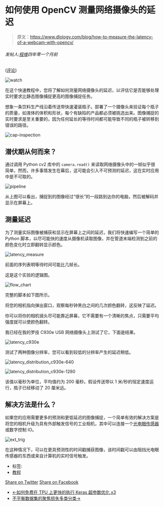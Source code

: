 # 如何使用 OpenCV 测量网络摄像头的延迟

> 原文：<https://www.dlology.com/blog/how-to-measure-the-latency-of-a-webcam-with-opencv/>

###### 发帖人:[程维](/blog/author/Chengwei/)四年零一个月前

([评论](/blog/how-to-measure-the-latency-of-a-webcam-with-opencv/#disqus_thread))

![watch](img/9c6cdfc48eab393b08e646fb387e51f9.png)

在这个快速教程中，您将了解如何测量网络摄像头的延迟，以评估它是否能够处理实时要求比静态图像捕捉更高的图像捕捉任务。

想象一条饮料生产线沿着传送带快速灌装瓶子。部署了一个摄像头来验证每个瓶子的质量，如液体的体积和形状，每个有缺陷的产品都必须被挑选出来。图像捕捉的实时要求是至关重要的，因为任何延长的等待时间都可能导致不同的瓶子被转移到错误的路径。

![cap-inspection](img/b416911fbcdaa670de209038c5ceb385.png)

## 潜伏期从何而来？

通过调用 Python cv2 库中的 `camera.read()` 来读取网络摄像头中的一帧似乎很简单，然而，许多事情发生在幕后，这可能会引入不可预测的延迟，这在实时应用中是不可取的。

![pipeline](img/bda21c25d705cea230b0fcfd27d52a79.png)

从上图可以看出，捕捉到的图像经过“很长”的一段路到达你的电脑，然后被解码并显示在屏幕上。

## 测量延迟

为了测量实际图像被捕获和显示在屏幕上之间的延迟，我们将快速编写一个简单的 Python 脚本，以尽可能快的速度从摄像机读取图像，并在管道末端检测到之前的颜色变化时立即翻转显示颜色。

![latency_measure](img/363e8c708363657fd62a55f238a34ace.png)

前面的序列表明等待时间可能比几帧长。

这是这个实验的逻辑图。

![flow_chart](img/87eedbdabe05430afbbba01e208f0cf3.png)

完整的脚本如下图所示。

将您的相机指向弹出窗口，观察每秒钟黑白之间的几次颜色翻转，这反映了延迟。

你可以将你的相机镜头尽可能靠近屏幕，它不需要有一个清晰的焦点，只需要平均强度就可以使颜色翻转。

我已经在我的罗技 C930e USB 网络摄像头上测试了它，下面是结果。

![latency_c930e](img/81d093bb77a98e4cdd9069a1039576db.png)

测试了两种图像分辨率，您可以看到较低的分辨率产生的延迟稍低。

![latency_distribution_c930e-640](img/4291aabe3e4ac48cf720fdcdae8cc096.png)

![latency_distribution_c930e-1280](img/d9bed0a8123dac4e67c7945c9136fe42.png)

该值以毫秒为单位，平均值约为 200 毫秒。假设传送带以 1 米/秒的恒定速度运行，瓶子已经移动了 20 厘米远。

## 解决方法是什么？

如果您的应用需要更多的预测和更低延迟的图像捕捉，一个简单有效的解决方案是将您的相机升级为具有外部触发信号的工业相机，其中可以连接一个[光电眼传感器](https://en.wikipedia.org/wiki/Photoelectric_sensor)或数字控制 IO。

![ext_trig](img/ae788d9010b855425ab71bd01c5dcfb1.png)

在这种情况下，可以在更具预测性的时间戳捕获图像，该时间戳可以由阻挡光电眼传感器的东西或来自计算机的实时信号触发。

*   标签:
*   [教程](/blog/tag/tutorial/)

[Share on Twitter](https://twitter.com/intent/tweet?url=https%3A//www.dlology.com/blog/how-to-measure-the-latency-of-a-webcam-with-opencv/&text=How%20to%20measure%20the%20latency%20of%20a%20WebCam%20with%20OpenCV) [Share on Facebook](https://www.facebook.com/sharer/sharer.php?u=https://www.dlology.com/blog/how-to-measure-the-latency-of-a-webcam-with-opencv/)

*   [←如何免费在 TPU 上更快的执行 Keras 超参数优化 x3](/blog/how-to-perform-keras-hyperparameter-optimization-on-tpu-for-free/)
*   [不平衡数据集的聚焦损失多类分类→](/blog/multi-class-classification-with-focal-loss-for-imbalanced-datasets/)